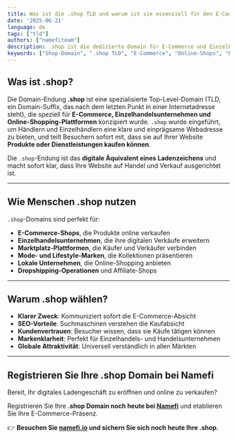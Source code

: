 ```yaml
---
title: Was ist die .shop TLD und warum ist sie essenziell für den E-Commerce?
date: '2025-06-21'
language: de
tags: ["tld"]
authors: ["namefiteam"]
description: .shop ist die dedizierte Domain für E-Commerce und Einzelhandelsunternehmen. Erfahren Sie, warum sie die perfekte Wahl für Online-Shops und Shopping-Plattformen ist.
keywords: ["Shop-Domain", ".shop TLD", "E-Commerce", "Online-Shops", "Einzelhandelsunternehmen", "Shopping-Plattformen"]
---
```


## **Was ist .shop?**

Die Domain-Endung **.shop** ist eine spezialisierte Top-Level-Domain (TLD, ein Domain-Suffix, das nach dem letzten Punkt in einer Internetadresse steht), die speziell für **E-Commerce, Einzelhandelsunternehmen und Online-Shopping-Plattformen** konzipiert wurde. `.shop` wurde eingeführt, um Händlern und Einzelhändlern eine klare und einprägsame Webadresse zu bieten, und teilt Besuchern sofort mit, dass sie auf Ihrer Website **Produkte oder Dienstleistungen kaufen können**.

Die `.shop`-Endung ist das **digitale Äquivalent eines Ladenzeichens** und macht sofort klar, dass Ihre Website auf Handel und Verkauf ausgerichtet ist.

---

## **Wie Menschen .shop nutzen**

`.shop`-Domains sind perfekt für:

*   **E-Commerce-Shops**, die Produkte online verkaufen
*   **Einzelhandelsunternehmen**, die ihre digitalen Verkäufe erweitern
*   **Marktplatz-Plattformen**, die Käufer und Verkäufer verbinden
*   **Mode- und Lifestyle-Marken**, die Kollektionen präsentieren
*   **Lokale Unternehmen**, die Online-Shopping anbieten
*   **Dropshipping-Operationen** und Affiliate-Shops

---

## **Warum .shop wählen?**

*   **Klarer Zweck**: Kommuniziert sofort die E-Commerce-Absicht
*   **SEO-Vorteile**: Suchmaschinen verstehen die Kaufabsicht
*   **Kundenvertrauen**: Besucher wissen, dass sie Käufe tätigen können
*   **Markenklarheit**: Perfekt für Einzelhandels- und Handelsunternehmen
*   **Globale Attraktivität**: Universell verständlich in allen Märkten

---

## **Registrieren Sie Ihre .shop Domain bei Namefi**

Bereit, Ihr digitales Ladengeschäft zu eröffnen und online zu verkaufen?

Registrieren Sie Ihre **.shop Domain noch heute bei [Namefi](https://namefi.io)** und etablieren Sie Ihre E-Commerce-Präsenz.

👉 **Besuchen Sie [namefi.io](https://namefi.io) und sichern Sie sich noch heute Ihre .shop.**